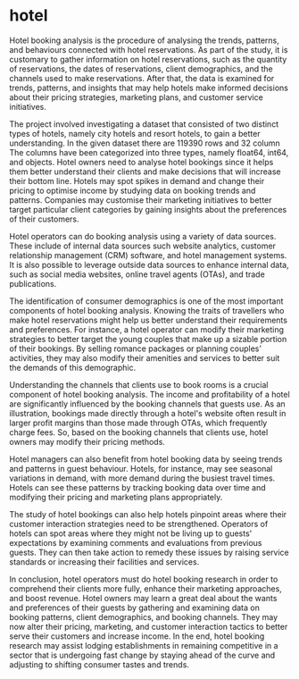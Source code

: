 # hotel

Hotel booking analysis is the procedure of analysing the trends, patterns, and behaviours connected with hotel reservations. As part of the study, it is customary to gather information on hotel reservations, such as the quantity of reservations, the dates of reservations, client demographics, and the channels used to make reservations. After that, the data is examined for trends, patterns, and insights that may help hotels make informed decisions about their pricing strategies, marketing plans, and customer service initiatives.

The project involved investigating a dataset that consisted of two distinct types of hotels, namely city hotels and resort hotels, to gain a better understanding. In the given dataset there are 119390 rows and 32 column The columns have been categorized into three types, namely float64, int64, and objects. Hotel owners need to analyse hotel bookings since it helps them better understand their clients and make decisions that will increase their bottom line. Hotels may spot spikes in demand and change their pricing to optimise income by studying data on booking trends and patterns. Companies may customise their marketing initiatives to better target particular client categories by gaining insights about the preferences of their customers.

Hotel operators can do booking analysis using a variety of data sources. These include of internal data sources such website analytics, customer relationship management (CRM) software, and hotel management systems. It is also possible to leverage outside data sources to enhance internal data, such as social media websites, online travel agents (OTAs), and trade publications.

The identification of consumer demographics is one of the most important components of hotel booking analysis. Knowing the traits of travellers who make hotel reservations might help us better understand their requirements and preferences. For instance, a hotel operator can modify their marketing strategies to better target the young couples that make up a sizable portion of their bookings. By selling romance packages or planning couples' activities, they may also modify their amenities and services to better suit the demands of this demographic.

Understanding the channels that clients use to book rooms is a crucial component of hotel booking analysis. The income and profitability of a hotel are significantly influenced by the booking channels that guests use. As an illustration, bookings made directly through a hotel's website often result in larger profit margins than those made through OTAs, which frequently charge fees. So, based on the booking channels that clients use, hotel owners may modify their pricing methods.

Hotel managers can also benefit from hotel booking data by seeing trends and patterns in guest behaviour. Hotels, for instance, may see seasonal variations in demand, with more demand during the busiest travel times. Hotels can see these patterns by tracking booking data over time and modifying their pricing and marketing plans appropriately.

The study of hotel bookings can also help hotels pinpoint areas where their customer interaction strategies need to be strengthened. Operators of hotels can spot areas where they might not be living up to guests' expectations by examining comments and evaluations from previous guests. They can then take action to remedy these issues by raising service standards or increasing their facilities and services.

In conclusion, hotel operators must do hotel booking research in order to comprehend their clients more fully, enhance their marketing approaches, and boost revenue. Hotel owners may learn a great deal about the wants and preferences of their guests by gathering and examining data on booking patterns, client demographics, and booking channels. They may now alter their pricing, marketing, and customer interaction tactics to better serve their customers and increase income. In the end, hotel booking research may assist lodging establishments in remaining competitive in a sector that is undergoing fast change by staying ahead of the curve and adjusting to shifting consumer tastes and trends.
